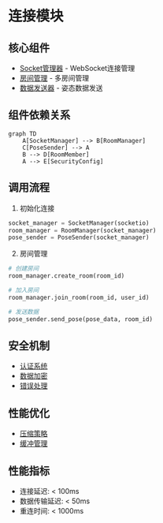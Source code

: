 # 连接模块

## 核心组件
- [Socket管理器](socket_manager.md) - WebSocket连接管理
- [房间管理](room_manager.md) - 多房间管理
- [数据发送器](pose_sender.md) - 姿态数据发送

## 组件依赖关系
```mermaid
graph TD
    A[SocketManager] --> B[RoomManager]
    C[PoseSender] --> A
    B --> D[RoomMember]
    A --> E[SecurityConfig]
```

## 调用流程
1. 初始化连接
```python
socket_manager = SocketManager(socketio)
room_manager = RoomManager(socket_manager)
pose_sender = PoseSender(socket_manager)
```

2. 房间管理
```python
# 创建房间
room_manager.create_room(room_id)

# 加入房间
room_manager.join_room(room_id, user_id)

# 发送数据
pose_sender.send_pose(pose_data, room_id)
```

## 安全机制
- [认证系统](auth.md)
- [数据加密](encryption.md)
- [错误处理](errors.md)

## 性能优化
- [压缩策略](compression.md)
- [缓冲管理](buffer.md)

## 性能指标
- 连接延迟: < 100ms
- 数据传输延迟: < 50ms
- 重连时间: < 1000ms 
